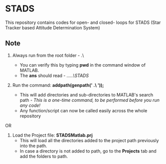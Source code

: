 # STADS
This repository contains codes for open- and closed- loops for STADS (Star Tracker based Attitude Determination System)

## Note

1. Always run from the root folder - .\
    * You can verify this by typing **pwd** in the command window of MATLAB.
    * The **ans** should read - *.....\STADS*

1. Run the command:
    **addpath(genpath(' .\ '));**
    * This will add directories and sub-directories to MATLAB's search path - *This is a one-time command, to be performed before you run any code!*
    * Any function/script can now be called easily across the whole repository
    
OR

1. Load the Project file:
   **STADSMatlab.prj**
   * This will load all the directories added to the project path previously into the path.
   * In case a directory is not added to path, go to the **Projects** tab and add the folders to path.
